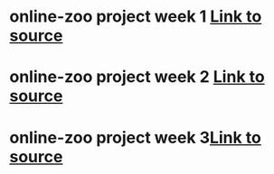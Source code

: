 # online-zoo project week 1 [Link to source](https://guliaisaeva.github.io/online-zoo/pages/main/index.html)

# online-zoo project week 2 [Link to source](https://guliaisaeva.github.io/online-zoo/pages/donate/donate.html)

# online-zoo project week 3[Link to source](https://guliaisaeva.github.io/online-zoo/pages/main/index.html)